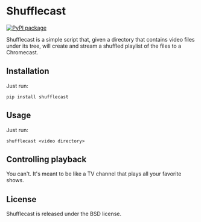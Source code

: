 Shufflecast
===========

[![PyPI package](https://img.shields.io/pypi/v/shufflecast.svg)](https://pypi.python.org/pypi/shufflecast)


Shufflecast is a simple script that, given a directory that contains video files
under its tree, will create and stream a shuffled playlist of the files to a
Chromecast.

Installation
------------

Just run:

```
pip install shufflecast
```

Usage
-----

Just run:

```
shufflecast <video directory>
```

Controlling playback
--------------------

You can't. It's meant to be like a TV channel that plays all your favorite
shows.

License
-------

Shufflecast is released under the BSD license.
